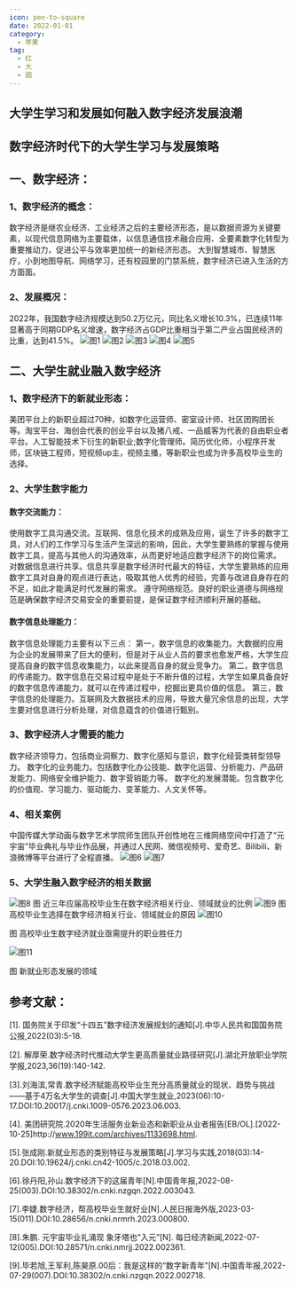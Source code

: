 ```yaml
---
icon: pen-to-square
date: 2022-01-01
category:
  - 苹果
tag:
  - 红
  - 大
  - 圆
---
```



## 大学生学习和发展如何融入数字经济发展浪潮
<!-- more -->
## 数字经济时代下的大学生学习与发展策略
## 一、数字经济：
### 1、数字经济的概念：
数字经济是继农业经济、工业经济之后的主要经济形态，是以数据资源为关键要素，以现代信息网络为主要载体，以信息通信技术融合应用、全要素数字化转型为重要推动力，促进公平与效率更加统一的新经济形态。
大到智慧城市、智慧医疗，小到地图导航、网络学习，还有校园里的门禁系统，数字经济已进入生活的方方面面。
### 2、发展概况：
2022年，我国数字经济规模达到50.2万亿元，同比名义增长10.3%，已连续11年显著高于同期GDP名义增速，数字经济占GDP比重相当于第二产业占国民经济的比重，达到41.5%。
![图1](https://aigc456-1322485937.cos.ap-chengdu.myqcloud.com/load/202404152221634.png)
![图2](https://aigc456-1322485937.cos.ap-chengdu.myqcloud.com/load/202404152221720.png)
![图3](https://aigc456-1322485937.cos.ap-chengdu.myqcloud.com/load/202404152221744.png)
![图4](https://aigc456-1322485937.cos.ap-chengdu.myqcloud.com/load/202404152221669.png)
![图5](https://aigc456-1322485937.cos.ap-chengdu.myqcloud.com/load/202404152221697.png)



## 二、大学生就业融入数字经济
### 1、数字经济下的新就业形态：
美团平台上的新职业超过70种，如数字化运营师、密室设计师、社区团购团长等。淘宝平台、海创会代表的创业平台以及猪八戒、一品威客为代表的自由职业者平台。人工智能技术下衍生的新职业;数字化管理师。简历优化师，小程序开发师，区块链工程师，短视频up主，视频主播，等新职业也成为许多高校毕业生的选择。
### 2、大学生数字能力
#### 数字交流能力：
使用数字工具沟通交流。互联网、信息化技术的成熟及应用，诞生了许多的数字工具，对人们的工作学习与生活产生深远的影响，因此，大学生要熟练的掌握与使用数字工具，提高与其他人的沟通效率，从而更好地适应数字经济下的岗位需求。
对数据信息进行共享。信息共享是数字经济时代最大的特征，大学生要熟练的应用数字工具对自身的观点进行表达，吸取其他人优秀的经验，完善与改进自身存在的不足，如此才能满足时代发展的需求。
遵守网络规范。良好的职业道德与网络规范是确保数字经济交易安全的重要前提，是保证数字经济顺利开展的基础。

#### 数字信息处理能力：
数字信息处理能力主要有以下三点：
第一，数字信息的收集能力。大数据的应用为企业的发展带来了巨大的便利，但是对于从业人员的要求也愈发严格，大学生应提高自身的数字信息收集能力，以此来提高自身的就业竞争力。
第二，数字信息的传递能力。数字信息在交易过程中是处于不断升值的过程，大学生如果具备良好的数字信息传递能力，就可以在传递过程中，挖掘出更具价值的信息。
第三，数字信息的处理能力。互联网及大数据技术的应用，导致大量冗余信息的出现，大学生要对信息进行分析处理，对信息蕴含的价值进行甄别。
### 3、数字经济人才需要的能力
数字经济领导力，包括商业洞察力、数字化感知与意识，数字化经营类转型领导力。
数字化的业务能力。包括数字化办公技能、数字化运营、分析能力、产品研发能力、网络安全维护能力、数字营销能力等。
数字化的发展潜能。包含数字化的价值观、学习能力、驱动能力、变革能力、人文关怀等。
### 4、相关案例
中国传媒大学动画与数字艺术学院师生团队开创性地在三维网络空间中打造了“元宇宙”毕业典礼与毕业作品展，并通过人民网、微信视频号、爱奇艺、Bilibili、新浪微博等平台进行了全程直播。
![图6](https://aigc456-1322485937.cos.ap-chengdu.myqcloud.com/load/202404152221772.png)
![图7](https://aigc456-1322485937.cos.ap-chengdu.myqcloud.com/load/202404152221798.png)




### 5、大学生融入数字经济的相关数据

![图8](https://aigc456-1322485937.cos.ap-chengdu.myqcloud.com/load/202404152221824.png)
图 近三年应届高校毕业生在数字经济相关行业、领域就业的比例
![图9](https://aigc456-1322485937.cos.ap-chengdu.myqcloud.com/load/202404152221848.png)
图 高校毕业生选择在数字经济相关行业、领域就业的原因
![图10](https://aigc456-1322485937.cos.ap-chengdu.myqcloud.com/load/202404152221872.png)

图 高校毕业生数字经济就业亟需提升的职业胜任力


![图11](https://aigc456-1322485937.cos.ap-chengdu.myqcloud.com/load/202404152221899.png)

图 新就业形态发展的领域








## 参考文献：
[1]. 国务院关于印发“十四五”数字经济发展规划的通知[J\].中华人民共和国国务院公报,2022(03):5-18.

[2]. 解厚荣.数字经济时代推动大学生更高质量就业路径研究[J\].湖北开放职业学院学报,2023,36(19):140-142.

[3].刘海滨,常青.数字经济赋能高校毕业生充分高质量就业的现状、趋势与挑战——基于4万名大学生的调查[J\].中国大学生就业,2023(06):10-17.DOI:10.20017/j.cnki.1009-0576.2023.06.003.

[4]. 美团研究院.2020年生活服务业新业态和新职业从业者报告[EB/OL\].[2022-10-25\]http:\//www.199it.com/archives/1133698.html.

[5].张成刚.新就业形态的类别特征与发展策略[J\].学习与实践,2018(03):14-20.DOI:10.19624/j.cnki.cn42-1005/c.2018.03.002.

[6].徐丹阳,孙山.数字经济下的这届青年[N\].中国青年报,2022-08-25(003).DOI:10.38302/n.cnki.nzgqn.2022.003043.

[7].李婕.数字经济，帮高校毕业生就好业[N\].人民日报海外版,2023-03-15(011).DOI:10.28656/n.cnki.nrmrh.2023.000800.

[8].朱鹏. 元宇宙毕业礼涌现  象牙塔也“入元”[N\]. 每日经济新闻,2022-07-12(005).DOI:10.28571/n.cnki.nmrjj.2022.002361.

[9].毕若旭,王军利,陈昊原.00后：我是这样的“数字新青年”[N\].中国青年报,2022-07-29(007).DOI:10.38302/n.cnki.nzgqn.2022.002718.
